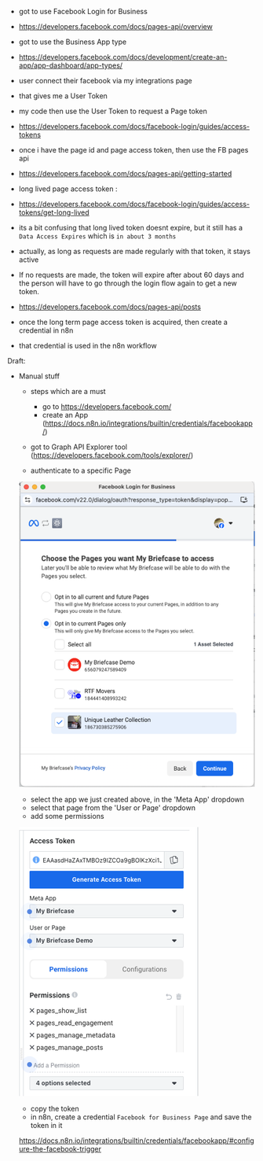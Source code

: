 - got to use Facebook Login for Business
- https://developers.facebook.com/docs/pages-api/overview
- got to use the Business App type

- https://developers.facebook.com/docs/development/create-an-app/app-dashboard/app-types/

- user connect their facebook via my integrations page
- that gives me a User Token
- my code then use the User Token to request a Page token

- https://developers.facebook.com/docs/facebook-login/guides/access-tokens

- once i have the page id and page access token, then use the FB pages api
- https://developers.facebook.com/docs/pages-api/getting-started
- long lived page access token :
- https://developers.facebook.com/docs/facebook-login/guides/access-tokens/get-long-lived
- its a bit confusing that long lived token doesnt expire, but it still has a `Data Access Expires` which is `in about 3 months`
- actually, as long as requests are made regularly with that token, it stays active
- If no requests are made, the token will expire after about 60 days and the person will have to go through the login flow again to get a new token.

- https://developers.facebook.com/docs/pages-api/posts

- once the long term page access token is acquired, then create a credential in n8n
- that credential is used in the n8n workflow

Draft:

- Manual stuff

  - steps which are a must

    - go to https://developers.facebook.com/
    - create an App (https://docs.n8n.io/integrations/builtin/credentials/facebookapp/)

  - got to Graph API Explorer tool (https://developers.facebook.com/tools/explorer/)
  - authenticate to a specific Page

  ![facebook-1](public/tutorial/facebook-1.png)

  - select the app we just created above, in the 'Meta App' dropdown
  - select that page from the 'User or Page' dropdown
  - add some permissions

  ![facebook-2](public/tutorial/facebook-2.png)

  - copy the token
  - in n8n, create a credential `Facebook for Business Page` and save the token in it


  https://docs.n8n.io/integrations/builtin/credentials/facebookapp/#configure-the-facebook-trigger

